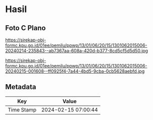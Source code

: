 # Hasil

## Foto C Plano

https://sirekap-obj-formc.kpu.go.id/01ee/pemilu/ppwp/13/01/06/20/15/1301062015006-20240214-235843--ab7367aa-608a-420d-b377-8cd5cf5d5d50.jpg

https://sirekap-obj-formc.kpu.go.id/01ee/pemilu/ppwp/13/01/06/20/15/1301062015006-20240215-001608--ff0925f4-7a44-4bd5-9cba-0cb5628aebfd.jpg


## Metadata

| Key        | Value               |
| ---------- | ------------------- |
| Time Stamp | 2024-02-15 07:00:44 |



